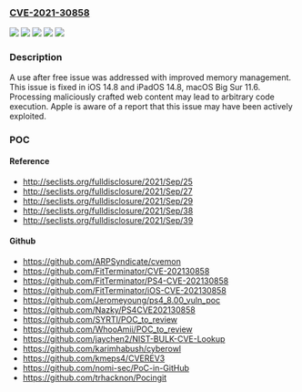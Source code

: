 ### [CVE-2021-30858](https://cve.mitre.org/cgi-bin/cvename.cgi?name=CVE-2021-30858)
![](https://img.shields.io/static/v1?label=Product&message=iOS&color=blue)
![](https://img.shields.io/static/v1?label=Product&message=macOS&color=blue)
![](https://img.shields.io/static/v1?label=Version&message=%3C%2011.6%20&color=brighgreen)
![](https://img.shields.io/static/v1?label=Version&message=%3C%2014.8%20&color=brighgreen)
![](https://img.shields.io/static/v1?label=Vulnerability&message=Processing%20maliciously%20crafted%20web%20content%20may%20lead%20to%20arbitrary%20code%20execution.%20Apple%20is%20aware%20of%20a%20report%20that%20this%20issue%20may%20have%20been%20actively%20exploited.&color=brighgreen)

### Description

A use after free issue was addressed with improved memory management. This issue is fixed in iOS 14.8 and iPadOS 14.8, macOS Big Sur 11.6. Processing maliciously crafted web content may lead to arbitrary code execution. Apple is aware of a report that this issue may have been actively exploited.

### POC

#### Reference
- http://seclists.org/fulldisclosure/2021/Sep/25
- http://seclists.org/fulldisclosure/2021/Sep/27
- http://seclists.org/fulldisclosure/2021/Sep/29
- http://seclists.org/fulldisclosure/2021/Sep/38
- http://seclists.org/fulldisclosure/2021/Sep/39

#### Github
- https://github.com/ARPSyndicate/cvemon
- https://github.com/FitTerminator/CVE-202130858
- https://github.com/FitTerminator/PS4-CVE-202130858
- https://github.com/FitTerminator/iOS-CVE-202130858
- https://github.com/Jeromeyoung/ps4_8.00_vuln_poc
- https://github.com/Nazky/PS4CVE202130858
- https://github.com/SYRTI/POC_to_review
- https://github.com/WhooAmii/POC_to_review
- https://github.com/jaychen2/NIST-BULK-CVE-Lookup
- https://github.com/karimhabush/cyberowl
- https://github.com/kmeps4/CVEREV3
- https://github.com/nomi-sec/PoC-in-GitHub
- https://github.com/trhacknon/Pocingit

